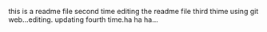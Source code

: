 this is a readme file
second time editing the readme file
third thime using git web...editing.
updating fourth time.ha ha ha...
